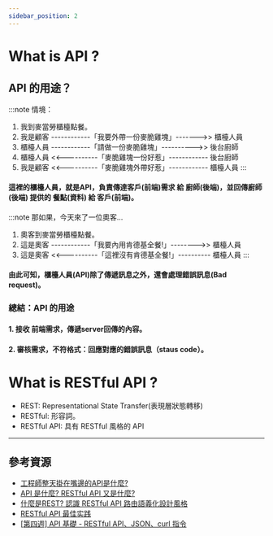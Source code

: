 ```yaml
---
sidebar_position: 2
---
```


# What is API ?
## API 的用途？
:::note 情境：
1. 我到麥當勞櫃檯點餐。
2. 我是顧客 ------------「我要外帶一份麥脆雞塊」------->> 櫃檯人員
3. 櫃檯人員 ------------「請做一份麥脆雞塊」---------->> 後台廚師
4. 櫃檯人員 <<----------「麥脆雞塊一份好惹」------------ 後台廚師
5. 我是顧客 <<----------「麥脆雞塊外帶好惹」------------ 櫃檯人員
:::

#### 這裡的櫃檯人員，就是API，負責傳達客戶(前端)需求 給 廚師(後端)，並回傳廚師(後端) 提供的 餐點(資料) 給 客戶(前端)。

:::note 那如果，今天來了一位奧客...
1. 奧客到麥當勞櫃檯點餐。
2. 這是奧客 ------------「我要內用肯德基全餐!」-------->> 櫃檯人員
3. 這是奧客 <<----------「這裡沒有肯德基全餐!」---------- 櫃檯人員
:::

#### 由此可知，櫃檯人員(API)除了傳遞訊息之外，還會處理錯誤訊息(Bad request)。

### 總結：API 的用途
#### 1. 接收 前端需求，傳遞server回傳的內容。
#### 2. 審核需求，不符格式：回應對應的錯誤訊息（staus code）。


# What is RESTful API ?
- REST: Representational State Transfer(表現層狀態轉移)
- RESTful: 形容詞。
- RESTful API: 具有 RESTful 風格的 API


---
## 參考資源

- [工程師整天掛在嘴邊的API是什麼?](https://medium.com/@Tommmmm/%E5%B7%A5%E7%A8%8B%E5%B8%AB%E6%95%B4%E5%A4%A9%E6%8E%9B%E5%9C%A8%E5%98%B4%E9%82%8A%E7%9A%84api%E6%98%AF%E4%BB%80%E9%BA%BC-7ab8b522d3bc)
- [API 是什麼? RESTful API 又是什麼?](https://medium.com/itsems-frontend/api-%E6%98%AF%E4%BB%80%E9%BA%BC-restful-api-%E5%8F%88%E6%98%AF%E4%BB%80%E9%BA%BC-a001a85ab638)
- [什麼是REST? 認識 RESTful API 路由語義化設計風格](https://tw.alphacamp.co/blog/rest-restful-api)
- [RESTful API 最佳实践](https://www.ruanyifeng.com/blog/2018/10/restful-api-best-practices.html)
- [[第四週] API 基礎 - RESTful API、JSON、curl 指令](https://yakimhsu.com/project/project_w4_Network_API.html)